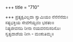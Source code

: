 +++
title = "710"

+++
ಪ್ರತ್ಯಕ್ಷವಿಲ್ಲದಾ ಸ್ವಾಮಿಯಂ ನೆನೆನೆನೆದು।  
ಸತ್ಯಭಕ್ತಿಯ ಸೇವೆಗೆಯ್ದವಂ ಭರತಂ॥  
ನಿತ್ಯಜೀವನದಿ ನೀನಾ ನಯವನನುಸರಿಸೊ।  
ಸ್ವತ್ವದಾಶೆಯ ನೀಗಿ - ಮಂಕುತಿಮ್ಮ॥  
